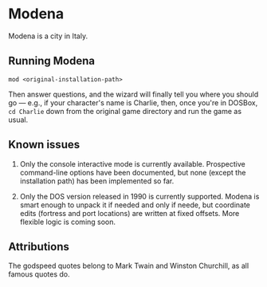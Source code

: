 # Modena

Modena is a city in Italy.

## Running Modena

`mod <original-installation-path>`

Then answer questions, and the wizard will finally tell you where you should go — e.g., if your character's name is Charlie,
then, once you're in DOSBox, `cd Charlie` down from the original game directory and run the game as usual.

## Known issues

1. Only the console interactive mode is currently available. Prospective command-line options have been documented,
but none (except the installation path) has been implemented so far.

2. Only the DOS version released in 1990 is currently supported. Modena is smart enough to unpack it if needed and only if
neede, but coordinate edits (fortress and port locations) are written at fixed offsets. More flexible logic is coming soon.

## Attributions

The godspeed quotes belong to Mark Twain and Winston Churchill, as all famous quotes do.

